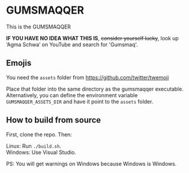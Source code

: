 # GUMSMAQQER
This is the GUMSMAQQER

**IF YOU HAVE NO IDEA WHAT THIS IS**, ~~consider yourself lucky~~, look up ‘Agma Schwa’ on YouTube and search for 'Gumsmaq'.

## Emojis
You need the `assets` folder from https://github.com/twitter/twemoji  

Place that folder into the same directory as the gumsmaqqer executable. Alternatively, you can define the environment variable `GUMSMAQQER_ASSETS_DIR` and have it point to the `assets` folder.

## How to build from source
First, clone the repo. Then:

Linux: Run `./build.sh`.\
Windows: Use Visual Studio.

PS: You will get warnings on Windows because Windows is Windows.
